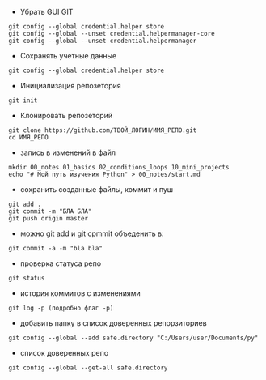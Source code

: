 * Убрать GUI GIT
```
git config --global credential.helper store
git config --global --unset credential.helpermanager-core
git config --global --unset credential.helpermanager
```
* Сохранять учетные данные
```
git config --global credential.helper store
```
* Инициализация репозетория
```
git init
```
* Клонировать репозеторий
```
git clone https://github.com/ТВОЙ_ЛОГИН/ИМЯ_РЕПО.git
cd ИМЯ_РЕПО
```
* запись в изменений в файл
```
mkdir 00_notes 01_basics 02_conditions_loops 10_mini_projects
echo "# Мой путь изучения Python" > 00_notes/start.md
```

* сохранить созданные файлы, коммит и пуш
```
git add .
git commit -m "БЛА БЛА"
git push origin master
```
* можно git add и git cpmmit объеденить в:
```
git commit -a -m "bla bla"
```
* проверка статуса репо
```
git status
```
* история коммитов с изменениями 
```
git log -p (подробно флаг -p)
```
* добавить папку в список доверенных репорзиториев
```
git config --global --add safe.directory "C:/Users/user/Documents/py"
```
* список доверенных репо
```
git config --global --get-all safe.directory
```
